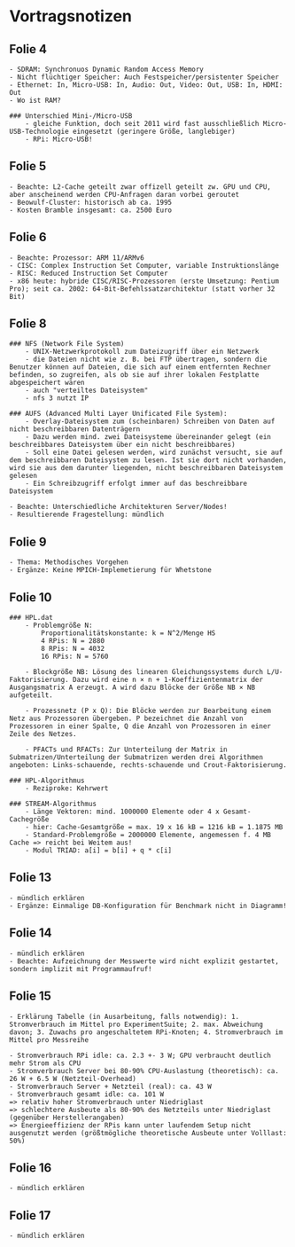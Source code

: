 # Vortragsnotizen 


	
## Folie 4

	- SDRAM: Synchronuos Dynamic Random Access Memory
	- Nicht flüchtiger Speicher: Auch Festspeicher/persistenter Speicher
	- Ethernet: In, Micro-USB: In, Audio: Out, Video: Out, USB: In, HDMI: Out
	- Wo ist RAM?

	### Unterschied Mini-/Micro-USB
		- gleiche Funktion, doch seit 2011 wird fast ausschließlich Micro-USB-Technologie eingesetzt (geringere Größe, langlebiger)
		- RPi: Micro-USB!

## Folie 5

	- Beachte: L2-Cache geteilt zwar offizell geteilt zw. GPU und CPU, aber anscheinend werden CPU-Anfragen daran vorbei geroutet 
	- Beowulf-Cluster: historisch ab ca. 1995
	- Kosten Bramble insgesamt: ca. 2500 Euro 


## Folie 6 

	- Beachte: Prozessor: ARM 11/ARMv6
	- CISC: Complex Instruction Set Computer, variable Instruktionslänge
	- RISC: Reduced Instruction Set Computer 
	- x86 heute: hybride CISC/RISC-Prozessoren (erste Umsetzung: Pentium Pro); seit ca. 2002: 64-Bit-Befehlssatzarchitektur (statt vorher 32 Bit)


## Folie 8 

	### NFS (Network File System) 
		- UNIX-Netzwerkprotokoll zum Dateizugriff über ein Netzwerk
		- die Dateien nicht wie z. B. bei FTP übertragen, sondern die Benutzer können auf Dateien, die sich auf einem entfernten Rechner befinden, so zugreifen, als ob sie auf ihrer lokalen Festplatte abgespeichert wären
		- auch "verteiltes Dateisystem"
		- nfs 3 nutzt IP  
	
	### AUFS (Advanced Multi Layer Unificated File System): 
		- Overlay-Dateisystem zum (scheinbaren) Schreiben von Daten auf nicht beschreibbaren Datenträgern 
		- Dazu werden mind. zwei Dateisysteme übereinander gelegt (ein beschreibbares Dateisystem über ein nicht beschreibbares)
		- Soll eine Datei gelesen werden, wird zunächst versucht, sie auf dem beschreibbaren Dateisystem zu lesen. Ist sie dort nicht vorhanden, wird sie aus dem darunter liegenden, nicht beschreibbaren Dateisystem gelesen
		- Ein Schreibzugriff erfolgt immer auf das beschreibbare Dateisystem

	- Beachte: Unterschiedliche Architekturen Server/Nodes!
	- Resultierende Fragestellung: mündlich 


## Folie 9

	- Thema: Methodisches Vorgehen 
	- Ergänze: Keine MPICH-Implemetierung für Whetstone


## Folie 10

	### HPL.dat 
		- Problemgröße N: 
			Proportionalitätskonstante: k = N^2/Menge HS
			4 RPis: N = 2880
			8 RPis: N = 4032 
			16 RPis: N = 5760

		- Blockgröße NB: Lösung des linearen Gleichungssystems durch L/U-Faktorisierung. Dazu wird eine n × n + 1-Koeffizientenmatrix der Ausgangsmatrix A erzeugt. A wird dazu Blöcke der Größe NB × NB aufgeteilt. 

		- Prozessnetz (P x Q): Die Blöcke werden zur Bearbeitung einem Netz aus Prozessoren übergeben. P bezeichnet die Anzahl von Prozessoren in einer Spalte, Q die Anzahl von Prozessoren in einer Zeile des Netzes. 

		- PFACTs und RFACTs: Zur Unterteilung der Matrix in Submatrizen/Unterteilung der Submatrizen werden drei Algorithmen angeboten: Links-schauende, rechts-schauende und Crout-Faktorisierung. 

	### HPL-Algorithmus 
		- Reziproke: Kehrwert

	### STREAM-Algorithmus 
		- Länge Vektoren: mind. 1000000 Elemente oder 4 x Gesamt-Cachegröße
		- hier: Cache-Gesamtgröße = max. 19 x 16 kB = 1216 kB = 1.1875 MB
		- Standard-Problemgröße = 2000000 Elemente, angemessen f. 4 MB Cache => reicht bei Weitem aus!
		- Modul TRIAD: a[i] = b[i] + q * c[i]


## Folie 13
	
	- mündlich erklären 
	- Ergänze: Einmalige DB-Konfiguration für Benchmark nicht in Diagramm!


## Folie 14

	- mündlich erklären 
	- Beachte: Aufzeichnung der Messwerte wird nicht explizit gestartet, sondern implizit mit Programmaufruf!


## Folie 15

	- Erklärung Tabelle (in Ausarbeitung, falls notwendig): 1. Stromverbrauch im Mittel pro ExperimentSuite; 2. max. Abweichung davon; 3. Zuwachs pro angeschaltetem RPi-Knoten; 4. Stromverbrauch im Mittel pro Messreihe

	- Stromverbrauch RPi idle: ca. 2.3 +- 3 W; GPU verbraucht deutlich mehr Strom als CPU
	- Stromverbrauch Server bei 80-90% CPU-Auslastung (theoretisch): ca. 26 W + 6.5 W (Netzteil-Overhead) 
	- Stromverbrauch Server + Netzteil (real): ca. 43 W
	- Stromverbrauch gesamt idle: ca. 101 W
	=> relativ hoher Stromverbrauch unter Niedriglast
	=> schlechtere Ausbeute als 80-90% des Netzteils unter Niedriglast (gegenüber Herstellerangaben)
	=> Energieeffizienz der RPis kann unter laufendem Setup nicht ausgenutzt werden (größtmögliche theoretische Ausbeute unter Volllast: 50%)


## Folie 16

	- mündlich erklären 


## Folie 17

	- mündlich erklären 	
